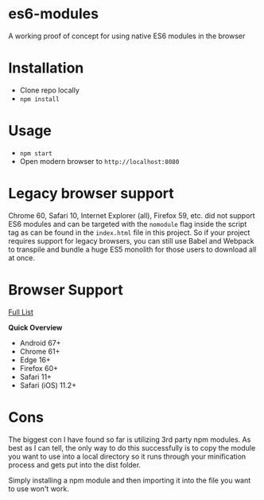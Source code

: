 # es6-modules

A working proof of concept for using native ES6 modules in the browser

# Installation

- Clone repo locally
- `npm install`

# Usage

- `npm start`
- Open modern browser to `http://localhost:8080`

# Legacy browser support

Chrome 60, Safari 10, Internet Explorer (all), Firefox 59, etc. did not support ES6 modules and can be targeted with the `nomodule` flag inside the script tag as can be found in the `index.html` file in this project. So if your project requires support for legacy browsers, you can still use Babel and Webpack to transpile and bundle a huge ES5 monolith for those users to download all at once.

# Browser Support

[Full List](https://caniuse.com/#feat=es6-module)

**Quick Overview**

- Android 67+
- Chrome 61+
- Edge 16+
- Firefox 60+
- Safari 11+
- Safari (iOS) 11.2+

# Cons

The biggest con I have found so far is utilizing 3rd party npm modules. As best as I can tell, the only way to do this successfully is to copy the module you want to use into a local directory so it runs through your minification process and gets put into the dist folder.

Simply installing a npm module and then importing it into the file you want to use won't work.
